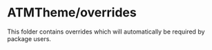 # ATMTheme/overrides

This folder contains overrides which will automatically be required by package users.
